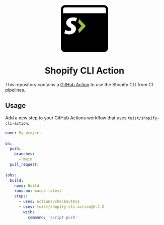 <div align="center">
  <img src="assets/logo.png" width="150"/>
  <h1>Shopify CLI Action</h1>
</div>

This repository contains a [GitHub Action](https://github.com/features/actions) to use the Shopify CLI from CI pipelines.

## Usage

Add a new step to your GitHub Actions workflow that uses `tuist/shopify-cli-action`.

```yaml
name: My project

on:
  push:
    branches:
      - main
  pull_request:

jobs:
  build:
    name: Build
    runs-on: macos-latest
    steps:
      - uses: actions/checkout@v1
      - uses: tuist/shopify-cli-action@0.1.0
        with:
          command: 'script push'
```
